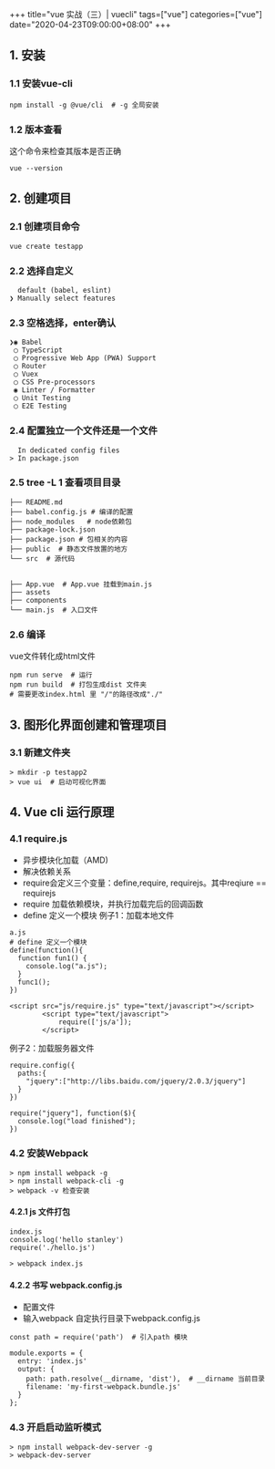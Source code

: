 +++
title="vue 实战（三）| vuecli"
tags=["vue"]
categories=["vue"]
date="2020-04-23T09:00:00+08:00"
+++

## 1. 安装
### 1.1 安装vue-cli
```
npm install -g @vue/cli  # -g 全局安装
```
### 1.2 版本查看  
这个命令来检查其版本是否正确
```
vue --version  
```

## 2. 创建项目
### 2.1 创建项目命令
```
vue create testapp
```
### 2.2 选择自定义
```
  default (babel, eslint)
❯ Manually select features
```
### 2.3 空格选择，enter确认
```
❯◉ Babel
 ◯ TypeScript
 ◯ Progressive Web App (PWA) Support
 ◯ Router
 ◯ Vuex
 ◯ CSS Pre-processors
 ◉ Linter / Formatter
 ◯ Unit Testing
 ◯ E2E Testing
```
### 2.4 配置独立一个文件还是一个文件
```
  In dedicated config files
> In package.json
```

### 2.5 tree -L 1 查看项目目录
```
├── README.md
├── babel.config.js # 编译的配置
├── node_modules   # node依赖包
├── package-lock.json
├── package.json # 包相关的内容
├── public  # 静态文件放置的地方
└── src  # 源代码


├── App.vue  # App.vue 挂载到main.js
├── assets
├── components
└── main.js  # 入口文件
```
### 2.6 编译
vue文件转化成html文件
```
npm run serve  # 运行
npm run build  # 打包生成dist 文件夹 
# 需要更改index.html 里 "/"的路径改成"./"

```

## 3. 图形化界面创建和管理项目
### 3.1 新建文件夹
```
> mkdir -p testapp2
> vue ui  # 启动可视化界面
```

## 4. Vue cli 运行原理
### 4.1 require.js
- 异步模块化加载（AMD)
- 解决依赖关系
- require会定义三个变量：define,require, requirejs。其中reqiure == requirejs
- require 加载依赖模块，并执行加载完后的回调函数
- define 定义一个模块
例子1：加载本地文件
```
a.js
# define 定义一个模块
define(function(){
  function fun1() {
    console.log("a.js");
  }
  func1();
})

<script src="js/require.js" type="text/javascript"></script>
		<script type="text/javascript">
			require(['js/a']);
		</script>
```
例子2：加载服务器文件
```
require.config({
  paths:{
    "jquery":["http://libs.baidu.com/jquery/2.0.3/jquery"]
  }
})

require("jquery"], function($){
  console.log("load finished");
})
```

### 4.2 安装Webpack
```
> npm install webpack -g
> npm install webpack-cli -g
> webpack -v 检查安装
```
#### 4.2.1 js 文件打包
```
index.js
console.log('hello stanley')
require('./hello.js')

> webpack index.js
```
#### 4.2.2 书写 webpack.config.js
- 配置文件
- 输入webpack 自定执行目录下webpack.config.js
```
const path = require('path')  # 引入path 模块

module.exports = {
  entry: 'index.js'
  output: {
    path: path.resolve(__dirname, 'dist'),  # __dirname 当前目录
    filename: 'my-first-webpack.bundle.js'
  }
};
```
### 4.3 开启启动监听模式
```
> npm install webpack-dev-server -g 
> webpack-dev-server
```
